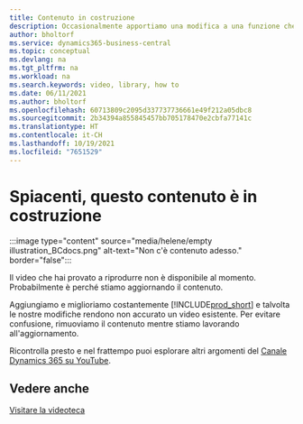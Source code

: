 ```yaml
---
title: Contenuto in costruzione
description: Occasionalmente apportiamo una modifica a una funzione che rende fuorviante un video, rimuoviamo il video mentre aggiorniamo il contenuto.
author: bholtorf
ms.service: dynamics365-business-central
ms.topic: conceptual
ms.devlang: na
ms.tgt_pltfrm: na
ms.workload: na
ms.search.keywords: video, library, how to
ms.date: 06/11/2021
ms.author: bholtorf
ms.openlocfilehash: 60713809c2095d337737736661e49f212a05dbc8
ms.sourcegitcommit: 2b34394a855845457bb705178470e2cbfa77141c
ms.translationtype: HT
ms.contentlocale: it-CH
ms.lasthandoff: 10/19/2021
ms.locfileid: "7651529"
---
```

# <a name="sorry-this-content-is-under-construction"></a>Spiacenti, questo contenuto è in costruzione

:::image type="content" source="media/helene/empty illustration_BCdocs.png" alt-text="Non c'è contenuto adesso." border="false":::

Il video che hai provato a riprodurre non è disponibile al momento. Probabilmente è perché stiamo aggiornando il contenuto.

Aggiungiamo e miglioriamo costantemente [!INCLUDE[prod_short](includes/prod_short.md)] e talvolta le nostre modifiche rendono non accurato un video esistente. Per evitare confusione, rimuoviamo il contenuto mentre stiamo lavorando all'aggiornamento.

Ricontrolla presto e nel frattempo puoi esplorare altri argomenti del [Canale Dynamics 365 su YouTube](https://www.youtube.com/playlist?list=PLcakwueIHoT-wVFPKUtmxlqcG1kJ0oqq4).

## <a name="see-also"></a>Vedere anche
[Visitare la videoteca](across-videos.md)

 